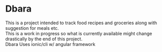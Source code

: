 # Dbara

This is a project intended to track food recipes and groceries along with suggestion for meals etc.<br>
This is a work in progress so what is currently available might change drastically by the end of this project.<br>
Dbara Uses ionic/cli w/ angular framework

